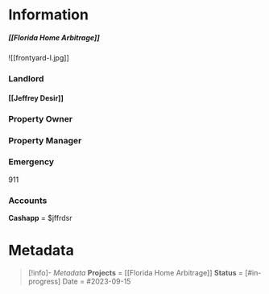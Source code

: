 # Information
##### [[Florida Home Arbitrage]]

![[frontyard-I.jpg]]

### Landlord
#### [[Jeffrey Desir]]

### Property Owner


### Property Manager

### Emergency
911


### Accounts
**Cashapp** = $jffrdsr


# Metadata
> [!info]- *Metadata*
> **Projects** = [[Florida Home Arbitrage]]
> **Status** = [#in-progress]
> Date = #2023-09-15